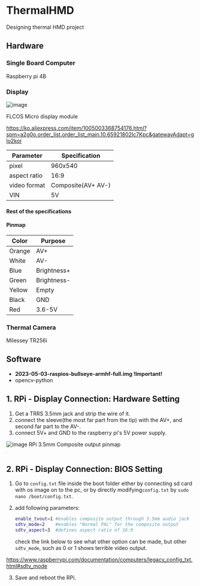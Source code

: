 # ThermalHMD
Designing thermal HMD project





## Hardware



### Single Board Computer

Raspberry pi 4B



### Display
![image](https://github.com/doyounyu/ThermalHMD/assets/103356310/fec750ca-0163-45fe-b5d3-f3b2fcc3efa9)

 FLCOS Micro display module

https://ko.aliexpress.com/item/1005003368754176.html?spm=a2g0o.order_list.order_list_main.10.65921802Ic7Kpc&gatewayAdapt=glo2kor



| Parameter    | Specification      |
| ------------ | ------------------ |
| pixel        | 960x540            |
| aspect ratio | 16:9               |
| video format | Composite(AV+ AV-) |
| VIN          | 5V                 |





#### Rest of the specifications



#### Pinmap

| Color  | Purpose     |
| ------ | ----------- |
| Orange | AV+         |
| White  | AV-         |
| Blue   | Brightness+ |
| Green  | Brightness- |
| Yellow | Empty       |
| Black  | GND         |
| Red    | 3.6-5V      |



### Thermal Camera

Milessey TR256i



## Software

- **2023-05-03-raspios-bullseye-armhf-full.img  !Important!**
- opencv-python





## 1. RPi - Display Connection: Hardware Setting

1. Get a TRRS 3.5mm jack and strip the wire of it.
2. connect the sleeve(the most far part from the tip) with the AV+, and second far part to the AV-.
3. connect 5V+ and GND to the raspberry pi's 5V power supply.

![image](https://github.com/doyounyu/ThermalHMD/assets/103356310/3a0b8037-585f-4820-aea4-866614bb43d9)
RPi 3.5mm Composite output pinmap

<img src="https://www.raspberrypi.com/documentation/computers/images/GPIO-Pinout-Diagram-2.png" style="zoom: 10%;" />



## 2. RPi - Display Connection: BIOS Setting

1. Go to `config.txt` file inside the boot folder either by connecting sd card with os image on to the pc, or by  directly modifying`config.txt` by `sudo nano /boot/config.txt`.

2. add following parameters:

   ```bash
   enable_tvout=1 #enables composite output through 3.5mm audio jack
   sdtv_mode=2    #enables "Normal PAL" for the composite output
   sdtv_aspect=3  #defines aspect ratio of 16:9
   ```

   check the link below to see what other option can be made, but other `sdtv_mode`, such as 0 or 1 shows terrible video output.

https://www.raspberrypi.com/documentation/computers/legacy_config_txt.html#sdtv_mode

3. Save and reboot the RPi.

   

